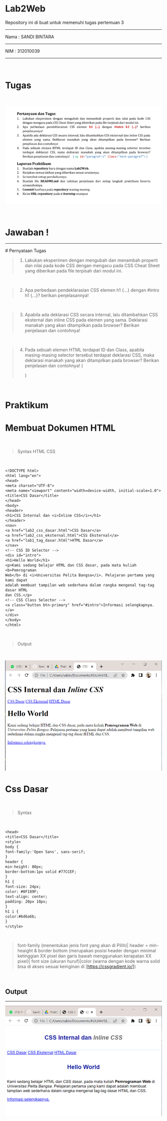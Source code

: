 # Lab2Web
Repository ini di buat untuk memenuhi tugas pertemuan 3
<hr>
Nama	: SANDI BINTARA
<hr>
NIM	: 312010039
<hr>
<br>

# Tugas
<br>

![tugas.PNG](image/tugas.PNG)

<br>

# Jawaban !
<hr>
# Pernyataan Tugas
<br>

>1. Lakukan eksperimen dengan mengubah dan menambah properti dan nilai pada kode CSS
dengan mengacu pada CSS Cheat Sheet yang diberikan pada file terpisah dari modul ini.
<br>

>2. Apa perbedaan pendeklarasian CSS elemen h1 {...} dengan #intro h1 {...}? berikan
penjelasannya!
<br>

>3. Apabila ada deklarasi CSS secara internal, lalu ditambahkan CSS eksternal dan inline CSS pada
elemen yang sama. Deklarasi manakah yang akan ditampilkan pada browser? Berikan
penjelasan dan contohnya!
<br>

>4. Pada sebuah elemen HTML terdapat ID dan Class, apabila masing-masing selector tersebut
terdapat deklarasi CSS, maka deklarasi manakah yang akan ditampilkan pada browser?
Berikan penjelasan dan contohnya! ( <p id="paragraf-1" class="text-paragraf"> )
<br>

# Praktikum

<h1>Membuat Dokumen HTML</h1>
<br>

> Syntax HTML CSS
<br>

```
<!DOCTYPE html>
<html lang="en">
<head>
<meta charset="UTF-8">
<meta name="viewport" content="width=device-width, initial-scale=1.0">
<title>CSS Dasar</title>
</head>
<body>
<header>
<h1>CSS Internal dan <i>Inline CSS</i></h1>
</header>
<nav>
<a href="lab2_css_dasar.html">CSS Dasar</a>
<a href="lab2_css_eksternal.html">CSS Eksternal</a>
<a href="lab1_tag_dasar.html">HTML Dasar</a>
</nav>
<!-- CSS ID Selector -->
<div id="intro">
<h1>Hello World</h1>
<p>Kami sedang belajar HTML dan CSS dasar, pada mata kuliah <b>Pemrograman
Web</b> di <i>Universitas Pelita Bangsa</i>. Pelajaran pertama yang kami dapat
adalah membuat tampilan web sederhana dalam rangka mengenal tag-tag dasar HTML
dan CSS.</p>
<!-- CSS Class Selector -->
<a class="button btn-primary" href="#intro">Informasi selengkapnya.</a>
</div>
</body>
</html>
```
<br>

> Output
<br>

![outputhtml1.PNG](image/outputhtml1.PNG)
<br>

<h1>Css Dasar</h1>
<br>

> Syntax
<br>

```
<head>
<title>CSS Dasar</title>
<style>
body {
font-family:'Open Sans', sans-serif;
}
header {
min-height: 80px;
border-bottom:1px solid #77CCEF;
}
h1 {
font-size: 24px;
color: #0F189F;
text-align: center;
padding: 20px 10px;
}
h1 i {
color:#6d6a6b;
}
</style>
```
<br>

> font-family (menentukan jenis font yang akan di Pilih)| header = min-heaight & border bottom (merupakan posisi header dengan minimal ketinggian XX pixel dan garis bawah menggunakan kerapatan XX pixel)| font size (ukuran huruf)|color (warna dengan kode warna solid bisa di akses sesuai keinginan di [https://cssgradient.io/])
<br>

<h2> Output </h2>
<hr>

![cssdasar.PNG](image/cssdasar.PNG)







